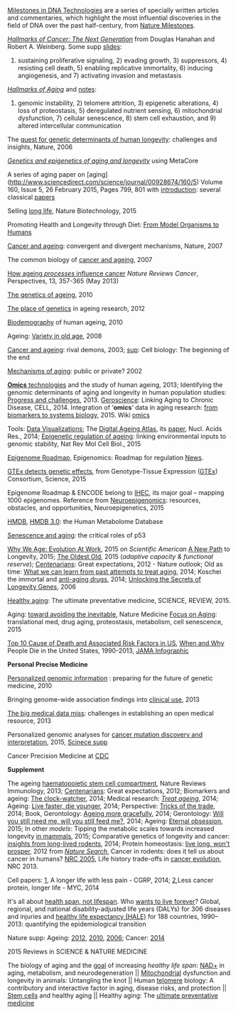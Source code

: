[Milestones in DNA Technologies](http://www.nature.com/milestones/miledna/index.html) are a series of specially written articles and commentaries, which highlight the most influential discoveries in the field of DNA over the past half-century, from [Nature Milestones](http://www.nature.com/milestones/index.html).

[*Hallmarks of Cancer: The Next Generation*](http://www.sciencedirect.com/science/article/pii/S0092867411001279) 
from Douglas Hanahan and Robert A. Weinberg. Some supp [slides](http://www.slideshare.net/karobi/boc-l4-the-hallmarks-of-cancer-km?next_slideshow=1):
1) sustaining proliferative signaling, 2) evading growth, 3) suppressors, 4) resisting cell death, 5) enabling replicative immortality, 6) inducing angiogenesis, and 7) activating invasion and metastasis

[*Hallmarks of Aging*](http://www.sciencedirect.com/science/article/pii/S0092867413006454#) and 
[notes](http://www.stemcellworx.com/blog/wp-content/uploads/2013/09/Hallmarks-of-Aging-Why-Cell-Health-Is-Everything2.pdf): 
1) genomic instability, 2) telomere attrition, 3) epigenetic alterations, 4) loss of proteostasis, 5) deregulated nutrient sensing, 6) mitochondrial dysfunction, 7) cellular senescence, 8) stem cell exhaustion, and 9) altered intercellular communication

The [quest for genetic determinants of human longevity](http://www.nature.com/nrg/journal/v7/n6/full/nrg1871.html): challenges and insights, Nature, 2006

[*Genetics and epigenetics of aging and longevity*](http://www.tandfonline.com/doi/abs/10.4161/cc.28433#.VTWH1SFVhBc) using MetaCore

A series of aging paper on [aging] (http://www.sciencedirect.com/science/journal/00928674/160/5) Volume 160, Issue 5, 26 February 2015, Pages 799, 801 with [introduction](http://www.sciencedirect.com/science/article/pii/S009286741500197X): 
several classical [papers](http://www.ebiotrade.com/newsf/2015-1/201514121216384.htm)

Selling [long life](http://www.nature.com/nbt/journal/v33/n1/full/nbt.3108.html), Nature Biotechnology, 2015

Promoting Health and Longevity through Diet: [From Model Organisms to Humans](http://www.cell.com/cell/fulltext/S0092-8674(15)00186-5)

[Cancer and ageing](http://www.nature.com/nrm/journal/v8/n9/abs/nrm2242.html): convergent and divergent mechanisms, Nature, 2007

The common biology of [cancer and ageing](http://www.nature.com/nature/journal/v448/n7155/full/nature05985.html), 2007

[How ageing *processes* influence cancer](http://www.nature.com/nrc/journal/v13/n5/full/nrc3497.html) *Nature Reviews Cancer*, Perspectives, 13, 357-365 (May 2013) 

[The genetics of ageing](http://www.nature.com/nature/journal/v464/n7288/full/nature08980.html), 2010

[The place of genetics](http://www.nature.com/nrg/journal/v13/n8/full/nrg3290.html) in ageing research, 2012

[Biodemography](http://www.nature.com/nature/journal/v464/n7288/full/nature08984.html) of human ageing, 2010

Ageing: [Variety in old age](http://www.nature.com/nrg/journal/v9/n2/full/nrg2304.html), 2008

[Cancer and ageing](http://www.nature.com/nrc/journal/v3/n5/full/nrc1073.html): rival demons, 2003; [sup](http://www.nature.com/nature/journal/v505/n7481/full/nature12844.html#ref5): Cell biology: The beginning of the end

[Mechanisms of aging](http://www.nature.com/nrg/journal/v3/n3/full/nrg753.html): public or private? 2002

[**Omics** technologies](http://www.nature.com/nrg/journal/v14/n9/full/nrg3553.html) and the study of human ageing, 2013; Identifying the genomic determinants of aging and longevity in human population studies: [Progress and challenges](http://onlinelibrary.wiley.com/doi/10.1002/bies.201200148/full), 2013. [Geroscience](http://www.sciencedirect.com/science/article/pii/S009286741401366X): Linking Aging to Chronic Disease, CELL, 2014. Integration of ‘**omics**’ data in aging research: [from biomarkers to systems biology](http://onlinelibrary.wiley.com/doi/10.1111/acel.12386/full), 2015. Wiki [omics](https://en.wikipedia.org/wiki/Omics)

Tools: [Data Visualizations](http://www.healthdata.org/results/data-visualizations); The [Digital Ageing Atlas](http://ageing-map.org/atlas/), its [paper](http://nar.oxfordjournals.org/content/43/D1/D873.long), Nucl. Acids Res., 2014; 
[Epigenetic regulation of ageing](http://www.nature.com/nrm/journal/v16/n10/full/nrm4048.html): linking environmental inputs to genomic stability, Nat Rev Mol Cell Biol., 2015

[Epigenome Roadmap](http://www.nature.com/collections/vbqgtr), Epigenomics: Roadmap for regulation [News](http://www.nature.com/nature/journal/v518/n7539/full/518314a.html). 

[GTEx detects genetic effects](http://www.sciencemag.org/content/348/6235/640.full), from  Genotype-Tissue Expression ([GTEx](http://gtexportal.org/home/)) Consortium, Science, 2015

Epigenome Roadmap & ENCODE belong to [IHEC](http://ihec-epigenomes.org/research/projects/), its major goal – mapping 1000 epigenomes. Reference from [Neuroepigenomics](http://www.sciencedirect.com/science/article/pii/S2214784514000024): resources, obstacles, and opportunities, Neuroepigenetics, 2015

[HMDB](http://nar.oxfordjournals.org/content/35/suppl_1/D521.full), [HMDB 3.0](http://nar.oxfordjournals.org/content/early/2012/11/16/nar.gks1065.full): the Human Metabolome Database

[Senescence and aging](http://www.nature.com/onc/journal/v32/n43/full/onc2012640a.html): the critical roles of p53

[Why We Age: Evolution At Work](http://www.nature.com/scientificamerican/journal/v24/n1s/index.html#features), 2015 on *Scientific American*
[A New Path](http://www.nature.com/scientificamerican/journal/v24/n1s/full/scientificamericansecrets0315-86.html) to Longevity, 2015;
[The Oldest Old](http://www.nature.com/scientificamerican/journal/v24/n1s/full/scientificamericansecrets0315-100.html), 2015 (*adaptive capacity & functional reserve*);
[Centenarians](http://www.nature.com/nature/journal/v492/n7427_supp/full/492S6a.html): Great expectations, 2012 - Nature outlook;
Old as time: [What we can learn from past attempts to treat aging](http://www.nature.com/nm/journal/v20/n12/full/nm1214-1362.html), 2014;
Koschei the immortal and [anti-aging drugs](http://www.nature.com/cddis/journal/v5/n12/full/cddis2014520a.html), 2014; 
[Unlocking the Secrets of Longevity Genes](http://www.nature.com/scientificamerican/journal/v294/n3/full/scientificamerican0306-48.html), 2006

[Healthy aging](http://www.sciencemag.org/content/350/6265.toc): The ultimate preventative medicine, SCIENCE, REVIEW, 2015.

Aging: [toward avoiding the inevitable](http://www.nature.com/nm/journal/v21/n12/full/nm.4009.html), Nature Medicine [Focus on Aging](http://www.nature.com/subjects/ageing): translational med, drug aging, proteostasis, metabolism, cell senescence, 2015

[Top 10 Cause of Death and Associated Risk Factors in US](http://jama.jamanetwork.com/article.aspx?articleID=2482313), [When and Why](http://jama.jamanetwork.com/article.aspx?articleid=2482307&resultClick=3) People Die in the United States, 1990-2013, [JAMA Infographic](http://jama.jamanetwork.com/solr/searchresults.aspx#q=JAMA+Infographic&fd_JournalID=67&f_JournalDisplayName=JAMA&SearchSourceType=3&sort=Most+Recent)

**Personal Precise Medicine**

[Personalized genomic information](http://www.nature.com/nrg/journal/v11/n2/full/nrg2735.html) : preparing for the future of genetic medicine, 2010

Bringing genome-wide association findings into [clinical use](http://www.nature.com/nrg/journal/v14/n8/full/nrg3523.html), 2013

[The big medical data miss](http://www.nature.com/nrg/journal/v16/n5/full/nrg3943.html): challenges in establishing an open medical resource, 2013

Personalized genomic analyses for [cancer mutation discovery and interpretation](http://stm.sciencemag.org/content/7/283/283ra53.full), 2015, [Scinece supp](http://stm.sciencemag.org/content/6/243/243fs26.full)

Cancer Precision Medicine at [CDC](http://www.cdc.gov/genomics/public/features/cancer_precision_med.htm)

**Supplement**

The ageing [haematopoietic stem cell compartment](http://www.nature.com/nri/journal/v13/n5/full/nri3433.html), Nature Reviews Immunology, 2013; [Centenarians](http://www.nature.com/nature/journal/v492/n7427_supp/full/492S6a.html): Great expectations, 2012; Biomarkers and ageing: [The clock-watcher](http://www.nature.com/news/biomarkers-and-ageing-the-clock-watcher-1.15014), 2014; Medical research: [*Treat ageing*](http://www.nature.com/news/medical-research-treat-ageing-1.15585), 2014; Ageing: [Live faster, die younger](http://www.nature.com/nature/journal/v508/n7494_supp/full/508S16a.html), 2014; Perspective: [Tricks of the trade](http://www.nature.com/nature/journal/v508/n7496_supp/full/508S66a.html), 2014; Book, Gerontology: [Ageing more gracefully](http://www.nature.com/nature/journal/v514/n7521/full/514167a.html), 2014; 
Gerontology: [Will you still need me, will you still feed me?](http://www.nature.com/nature/journal/v514/n7522_supp/full/514S14a.html), 2014;
Ageing: [Eternal obsession](http://www.nature.com/nature/journal/v517/n7535/full/517436a.html), 2015; In other *models*:
Tipping the metabolic scales towards increased longevity [in mammals](http://www.nature.com/ncb/journal/v17/n3/full/ncb3107.html), 2015; Comparative genetics of longevity and cancer: [insights from long-lived rodents](http://www.nature.com/nrg/journal/v15/n8/full/nrg3728.html), 2014; Protein homeostasis: [live long, won't prosper](http://www.nature.com/nrm/journal/v14/n1/full/nrm3496.html), 2012 from [*Nature Search*](http://www.nature.com/subjects/ageing?WT.ac=search_subjects_latestres_ageing#research-and-reviews), Cancer in rodents: does it tell us about cancer in humans? [NRC 2005](http://www.nature.com/nrc/journal/v5/n10/full/nrc1715.html), Life history trade-offs in [cancer evolution](http://www.nature.com/nrc/journal/v13/n12/full/nrc3606.html), NRC 2013.

Cell papers: [1](http://www.nature.com/nature/journal/v509/n7502/full/509537a.html), A longer life with less pain - CGRP, 2014; [2](http://www.nature.com/nature/journal/v517/n7536/full/517530b.html),Less cancer protein, longer life - MYC, 2014

It's all about [health span, not lifespan](https://twitter.com/erictopol/status/637246762588049409). Who [wants to live forever](http://www.economist.com/blogs/graphicdetail/2015/08/daily-chart-14)? Global, regional, and national disability-adjusted life years (DALYs) for 306 diseases and injuries and [healthy life expectancy (HALE)](http://www.sciencedirect.com/science/article/pii/S014067361561340X) for 188 countries, 1990–2013: quantifying the epidemiological transition

Nature supp: 
Ageing: [2012](http://www.nature.com/nature/outlook/ageing/index.html#editorial), [2010](http://www.nature.com/nature/supplements/insights/ageing/index.html), [2006](http://www.nature.com/nature/supplements/collections/ageing/); 
Cancer: [2014](http://www.nature.com/nature/outlook/cancer/index.html)

2015 Reviews in SCIENCE & NATURE MEDICINE

The biology of aging and the [goal](https://www.sciencemag.org/content/350/6265.toc) of increasing *healthy life span*: 
[NAD+](https://www.sciencemag.org/content/350/6265/1208.full) in aging, metabolism, and neurodegeneration || 
[Mitochondrial](https://www.sciencemag.org/content/350/6265/1204.full) dysfunction and longevity in animals: Untangling the knot || 
Human [telomere](https://www.sciencemag.org/content/350/6265/1193.full) biology: A contributory and interactive factor in aging, disease risks, and protection || 
[Stem cells](https://www.sciencemag.org/content/350/6265/1199.full) and healthy aging || 
Healthy aging: The [ultimate preventative medicine](https://www.sciencemag.org/content/350/6265/1191.full)
